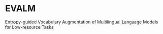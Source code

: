 # EVALM
Entropy-guided Vocabulary Augmentation of Multilingual Language Models for Low-resource Tasks

